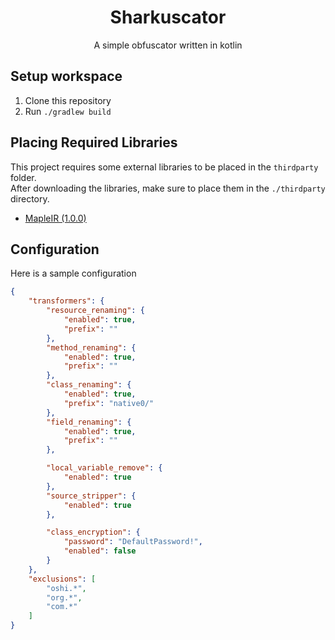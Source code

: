 <h1 align="center">Sharkuscator</h1>
<p align="center">A simple obfuscator written in kotlin</p>

## Setup workspace

1. Clone this repository
2. Run `./gradlew build`

## Placing Required Libraries

This project requires some external libraries to be placed in the `thirdparty` folder.  
After downloading the libraries, make sure to place them in the `./thirdparty` directory.

* [MapleIR (1.0.0)](https://github.com/LLVM-but-worse/maple-ir/releases/tag/1.0.0-SNAPSHOT-1)

## Configuration

Here is a sample configuration

```json
{
    "transformers": {
        "resource_renaming": {
            "enabled": true,
            "prefix": ""
        },
        "method_renaming": {
            "enabled": true,
            "prefix": ""
        },
        "class_renaming": {
            "enabled": true,
            "prefix": "native0/"
        },
        "field_renaming": {
            "enabled": true,
            "prefix": ""
        },

        "local_variable_remove": {
            "enabled": true
        },
        "source_stripper": {
            "enabled": true
        },

        "class_encryption": {
            "password": "DefaultPassword!",
            "enabled": false
        }
    },
    "exclusions": [
        "oshi.*",
        "org.*",
        "com.*"
    ]
}
```
